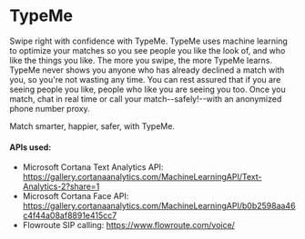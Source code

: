 # TypeMe
Swipe right with confidence with TypeMe. TypeMe uses machine learning to optimize your matches so you see people you like the look of, and who like the things you like. The more you swipe, the more TypeMe learns. TypeMe never shows you anyone who has already declined a match with you, so you're not wasting any time. You can rest assured that if you are seeing people you like, people who like you are seeing you too. Once you match, chat in real time or call your match--safely!--with an anonymized phone number proxy. 

Match smarter, happier, safer, with TypeMe.

#### APIs used:

* Microsoft Cortana Text Analytics API: https://gallery.cortanaanalytics.com/MachineLearningAPI/Text-Analytics-2?share=1
* Microsoft Cortana Face API: https://gallery.cortanaanalytics.com/MachineLearningAPI/b0b2598aa46c4f44a08af8891e415cc7
* Flowroute SIP calling: https://www.flowroute.com/voice/
